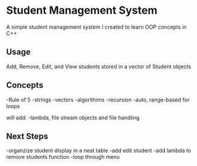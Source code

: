# Student Management System 
A simple student management system I created to learn OOP concepts in C++

## Usage
Add, Remove, Edit, and View students stored in a vector of Student objects

## Concepts
-Rule of 5
-strings
-vectors
-algorithims
-recursion
-auto, range-based for loops

will add:
-lambda, file stream objects and file handling

## Next Steps
-organzize student display in a neat table
-add edit student
-add lambda to remove students function
-loop through menu